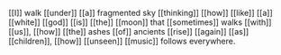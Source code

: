 [[I]] walk [[under]] [[a]] fragmented sky [[thinking]] [[how]] [[like]] [[a]] [[white]] [[god]] [[is]] [[the]] [[moon]] that [[sometimes]] walks [[with]] [[us]], [[how]] [[the]] ashes [[of]] ancients [[rise]] [[again]] [[as]] [[children]], [[how]] [[unseen]] [[music]] follows everywhere.